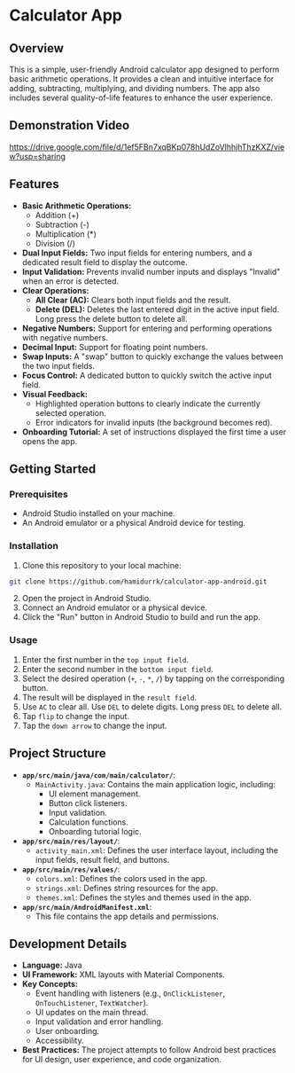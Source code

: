 # Calculator App

## Overview

This is a simple, user-friendly Android calculator app designed to perform basic arithmetic operations. It provides a clean and intuitive interface for adding, subtracting, multiplying, and dividing numbers. The app also includes several quality-of-life features to enhance the user experience.

## Demonstration Video

https://drive.google.com/file/d/1ef5FBn7xqBKp078hUdZoVlhhjhThzKXZ/view?usp=sharing

## Features

*   **Basic Arithmetic Operations:**
    *   Addition (+)
    *   Subtraction (-)
    *   Multiplication (*)
    *   Division (/)
*   **Dual Input Fields:** Two input fields for entering numbers, and a dedicated result field to display the outcome.
*   **Input Validation:** Prevents invalid number inputs and displays "Invalid" when an error is detected.
*   **Clear Operations:**
    *   **All Clear (AC):** Clears both input fields and the result.
    *   **Delete (DEL):** Deletes the last entered digit in the active input field. Long press the delete button to delete all.
*   **Negative Numbers:** Support for entering and performing operations with negative numbers.
*   **Decimal Input:** Support for floating point numbers.
*   **Swap Inputs:** A "swap" button to quickly exchange the values between the two input fields.
*   **Focus Control:** A dedicated button to quickly switch the active input field.
*   **Visual Feedback:**
    *   Highlighted operation buttons to clearly indicate the currently selected operation.
    *   Error indicators for invalid inputs (the background becomes red).
*   **Onboarding Tutorial:** A set of instructions displayed the first time a user opens the app.

## Getting Started

### Prerequisites

*   Android Studio installed on your machine.
*   An Android emulator or a physical Android device for testing.

### Installation

1.  Clone this repository to your local machine:
   ``` bash
git clone https://github.com/hamidurrk/calculator-app-android.git
   ```
2.  Open the project in Android Studio.
3.  Connect an Android emulator or a physical device.
4.  Click the "Run" button in Android Studio to build and run the app.

### Usage

1.  Enter the first number in the `top input field`.
2.  Enter the second number in the `bottom input field`.
3.  Select the desired operation (`+`, `-`, `*`, `/`) by tapping on the corresponding button.
4.  The result will be displayed in the `result field`.
5. Use `AC` to clear all. Use `DEL` to delete digits. Long press `DEL` to delete all.
6. Tap `flip` to change the input.
7. Tap the `down arrow` to change the input.

## Project Structure

*   **`app/src/main/java/com/main/calculator/`**:
    *   `MainActivity.java`: Contains the main application logic, including:
        *   UI element management.
        *   Button click listeners.
        *   Input validation.
        *   Calculation functions.
        *   Onboarding tutorial logic.
*   **`app/src/main/res/layout/`**:
    *   `activity_main.xml`: Defines the user interface layout, including the input fields, result field, and buttons.
*   **`app/src/main/res/values/`**:
    *   `colors.xml`: Defines the colors used in the app.
    *   `strings.xml`: Defines string resources for the app.
    *   `themes.xml`: Defines the styles and themes used in the app.
* **`app/src/main/AndroidManifest.xml`**:
    * This file contains the app details and permissions.

## Development Details

*   **Language:** Java
*   **UI Framework:** XML layouts with Material Components.
*   **Key Concepts:**
    *   Event handling with listeners (e.g., `OnClickListener`, `OnTouchListener`, `TextWatcher`).
    *   UI updates on the main thread.
    *   Input validation and error handling.
    *   User onboarding.
    *   Accessibility.
*   **Best Practices:** The project attempts to follow Android best practices for UI design, user experience, and code organization.
